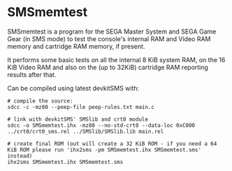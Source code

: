 SMSmemtest
==========

SMSmemtest is a program for the SEGA Master System and SEGA Game Gear (in SMS mode) to test the console's internal RAM and Video RAM memory and cartridge RAM memory, if present.

It performs some basic tests on all the internal 8 KiB system RAM, on the 16 KiB Video RAM and also on the (up to 32KiB) cartridge RAM reporting results after that.

Can be compiled using latest devkitSMS with:


```
# compile the source:
sdcc -c -mz80 --peep-file peep-rules.txt main.c

# link with devkitSMS' SMSlib and crt0 module
sdcc -o SMSmemtest.ihx -mz80 --no-std-crt0 --data-loc 0xC000 ../crt0/crt0_sms.rel ../SMSlib/SMSlib.lib main.rel

# create final ROM (out will create a 32 KiB ROM - if you need a 64 KiB ROM please run 'ihx2sms -pm SMSmemtest.ihx SMSmemtest.sms' instead)
ihx2sms SMSmemtest.ihx SMSmemtest.sms
```


